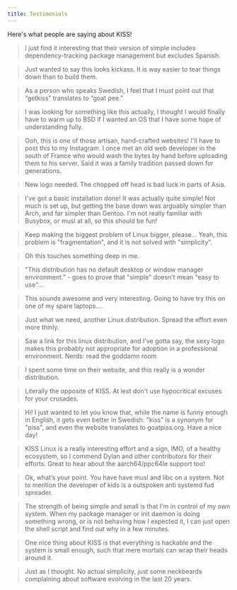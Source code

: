 ```yaml
---
title: Testimonials
---
```


Here's what people are saying about KISS!

> I just find it interesting that their version of simple includes dependency-tracking package management but excludes Spanish.

> Just wanted to say this looks kickass. It is way easier to tear things down than to build them.

> As a person who speaks Swedish, I feel that I must point out that “getkiss” translates to “goat pee.”

> I was looking for something like this actually, I thought I would finally have to warm up to BSD if I wanted an OS that I have some hope of understanding fully.

> Ooh, this is one of those artisan, hand-crafted websites! I'll have to post this to my Instagram. I once met an old web developer in the south of France who would wash the bytes by hand before uploading them to his server. Said it was a family tradition passed down for generations.

> New logo needed. The chopped off head is bad luck in parts of Asia.

> I've got a basic installation done! It was actually quite simple! Not much is set up, but getting the base down was arguably simpler than Arch, and far simpler than Gentoo. I'm not really familiar with Busybox, or musl at all, so this should be fun!

> Keep making the biggest problem of Linux bigger, please... Yeah, this problem is "fragmentation", and it is not solved with "simplicity".

> Oh this touches something deep in me.

> "This distribution has no default desktop or window manager environment." - goes to prove that "simple" doesn't mean "easy to use"...

> This sounds awesome and very interesting. Going to have try this on one of my spare laptops....

> Just what we need, another Linux distribution. Spread the effort even more thinly.

> Saw a link for this linux distribution, and I've gotta say, the sexy logo makes this probably not appropriate for adoption in a professional environment. Nerds: read the goddamn room

> I spent some time on their website, and this really is a wonder distribution.

> Literally the opposite of KISS. At lest don't use hypocritical excuses for your crusades.

> Hi! I just wanted to let you know that, while the name is funny enough in English, it gets even better in Swedish: "kiss" is a synonym for "piss", and even the website translates to goatpiss.org. Have a nice day!

> KISS Linux is a really interesting effort and a sign, IMO, of a healthy ecosystem, so I commend Dylan and other contributors for their efforts. Great to hear about the aarch64/ppc64le support too!

> Ok, what’s your point. You have have musl and libc on a system. Not to mention the developer of kids is a outspoken anti systemd fud spreader.

> The strength of being simple and small is that I'm in control of my own system. When my package manager or init daemon is doing something wrong, or is not behaving how I expected it, I can just open the shell script and find out why in a few minutes.

> One nice thing about KISS is that everything is hackable and the system is small enough, such that mere mortals can wrap their heads around it.

> Just as I thought. No actual simplicity, just some neckbeards complaining about software evolving in the last 20 years.

